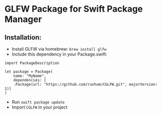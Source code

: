# GLFW Package for Swift Package Manager
## Installation:
- Install GLFW via homebrew: `brew install glfw`
- Include this dependency in your Package.swift:

```
import PackageDescription

let package = Package(
    name: "MyName",
    dependencies: [
    .Package(url: "https://github.com/runhum/CGLFW.git", majorVersion: 1)]
)
```
- Run `swift package update`
- Import `CGLFW` in your project
